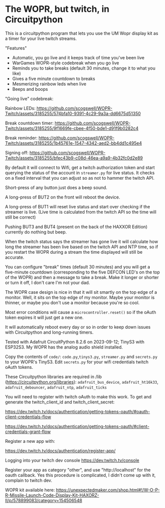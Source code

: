 # The WOPR, but twitch, in Circuitpython

This is a circuitpython program that lets you use the UM Wopr display kit as a 
timer for your live twitch streams.

"Features"

- Automatic, you go live and it keeps track of time you've been live
- WarGames WOPR-style codebreak when you go live
- Reminds you to take breaks (default 30 minutes, change it to what you like)
- Gives a five minute countdown to breaks
- Mesmerizing rainbow leds when live 
- Beeps and boops

"Going live" codebreak:
[](https://github.com/scogswell/WOPR-Twitch/assets/3185255/5c4dde66-d63f-4eab-8003-f38ef5e25c9c)


Rainbow LEDs:
https://github.com/scogswell/WOPR-Twitch/assets/3185255/574bfa10-9391-4c29-9a3a-dd6675d51350


Break countdown timer:
https://github.com/scogswell/WOPR-Twitch/assets/3185255/9f1669fe-cbee-4f50-bde1-d91f9b0282c4


Break reminder: 
https://github.com/scogswell/WOPR-Twitch/assets/3185255/1b45761e-1547-4342-aed2-bb4dd1c495e4


Signing off: 
https://github.com/scogswell/WOPR-Twitch/assets/3185255/bfec43b9-c08d-46ea-a9a9-4b32fc0d2e89


By default it will connect to Wifi, get a twitch authorization token and start querying the status of the account in `streamer.py`
for live status.  It checks on a fixed interval that you can adjust so as not to hammer the twitch API.  

Short-press of any button just does a beep sound.  

A long-press of BUT2 on the front will reboot the device.

A long-press of BUT1 will reset live status and start over checking if the streamer is live. 
(Live time is calculated from the twitch API so the time will still be correct)

Pushing BUT3 and BUT4 (present on the back of the HAXXOR Edition) currently do nothing but beep.

When the twitch status says the streamer has gone live it will calculate how long the streamer has been live based on the twitch API
and NTP time, so if you restart the WOPR during a stream the time displayed will still be accurate.

You can configure "break" times (default 30 minutes) and you will get a five-minute countdown (corresponding to the five DEFCON 
LED's on the top of the WOPR) and then a message to take a break.  Make it longer or shorter or turn it off, I don't care I'm
not your dad.  

The WOPR case design is nice in that it will sit smartly on the top edge of a monitor.  Well, it sits on the top edge of my monitor. 
Maybe your monitor is thinner, or maybe you don't use a monitor because you're so cool.

Most error conditions will cause a `microcontroller.reset()` so if the oAuth token expires it will just get a new one.  

It will automatically reboot every day or so in order to keep down issues with Circuitpython and long-running timers.  

Tested with Adafruit CircuitPython 8.2.6 on 2023-09-12; TinyS3 with ESP32S3.  My WOPR has the analog audio shield installed.  

Copy the contents of `code/`: `code.py`,`tinys3.py`, `streamer.py` and `secrets.py` to your WOPR's TinyS3.  Edit `secrets.py` 
for your wifi credentials twitch oAuth tokens. 

These Circuitpython libraries are required in /lib (https://circuitpython.org/libraries):
`adafruit_bus_device`, `adafruit_ht16k33`, `adafruit_debouncer`, `adafruit_ntp`, `adafruit_ticks`

You will need to register with twitch oAuth to make this work. To get and generate the twitch_client_id and twitch_client_secret:

https://dev.twitch.tv/docs/authentication/getting-tokens-oauth/#oauth-client-credentials-flow

https://dev.twitch.tv/docs/authentication/getting-tokens-oauth/#client-credentials-grant-flow

Register a new app with:

https://dev.twitch.tv/docs/authentication/register-app/

Logging into your twitch dev console https://dev.twitch.tv/console

Register your app as category "other", and use "http://localhost" for the oauth callback.
Yes this procedure is complicated, I didn't come up with it, complain to twitch dev.

WOPR kit available here: 
https://unexpectedmaker.com/shop.html#!/W-O-P-R-Missile-Launch-Code-Display-Kit-HAXORZ-II/p/578899083/category=154506548 
